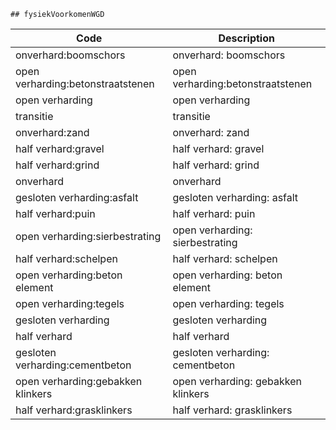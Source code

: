 	## fysiekVoorkomenWGD			
				
|	Code	|	Description	|
|	---	|	---	|
|	onverhard:boomschors	|	onverhard: boomschors	|
|	open verharding:betonstraatstenen	|	open verharding:betonstraatstenen	|
|	open verharding	|	open verharding	|
|	transitie	|	transitie	|
|	onverhard:zand	|	onverhard: zand	|
|	half verhard:gravel	|	half verhard: gravel	|
|	half verhard:grind	|	half verhard: grind	|
|	onverhard	|	onverhard	|
|	gesloten verharding:asfalt	|	gesloten verharding: asfalt	|
|	half verhard:puin	|	half verhard: puin	|
|	open verharding:sierbestrating	|	open verharding: sierbestrating	|
|	half verhard:schelpen	|	half verhard: schelpen	|
|	open verharding:beton element	|	open verharding: beton element	|
|	open verharding:tegels	|	open verharding: tegels	|
|	gesloten verharding	|	gesloten verharding	|
|	half verhard	|	half verhard	|
|	gesloten verharding:cementbeton	|	gesloten verharding: cementbeton	|
|	open verharding:gebakken klinkers	|	open verharding: gebakken klinkers	|
|	half verhard:grasklinkers	|	half verhard: grasklinkers	|
